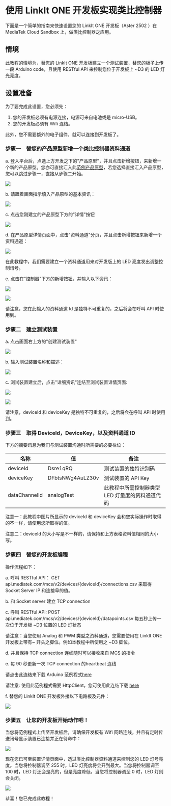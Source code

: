 # 使用 LinkIt ONE 开发板实现类比控制器


下面是一个简单的指南来快速设置您的 LinkIt ONE 开发板（Aster 2502 ）在 MediaTek Cloud Sandbox 上，做类比控制器之应用。

## 情境

此教程的情境为，替您的 LinkIt ONE 开发板建立一个测试装置，替您的板子上传一段 Arduino code，且使用 RESTful API 来控制您位于开发板上 ~D3 的 LED 灯光亮度。

## 设置准备

为了要完成此设置，您必须先：

1. 您的开发板必须有电源连接，电源可来自电池或是 micro-USB。
2. 您的开发板必须有 Wifi 连结。


此外，您不需要额外的电子组件，就可以连接到开发板了。

### 步骤一　替您的产品原型新增一个类比控制器资料通道

a. 登入平台后，点选上方开发之下的"产品原型"，并且点击新增按钮，来新增一个新的产品原型。您亦可直接汇入此[范例产品原型](http://cdn.mediatek.com/tutorial/LinkIt_ONE/LinkIt_ONE_analog_CN.json)，若您选择直接汇入产品原型，您可以跳过步骤一，直接从步骤二开始。


![](../images/Linkit_ONE/img_linkitone_02.png)

b. 请跟着画面指示填入产品原型的基本资讯：

![](../images/Linkit_ONE/img_linkitone_03.png)


c. 点击您刚建立的产品原型下方的"详情"按钮

![](../images/Linkit_ONE/img_linkitone_04.png)

d. 在产品原型详情页面中，点击"资料通道"分页，并且点击新增按钮来新增一个资料通道：

![](../images/Linkit_ONE/img_linkitone_05.png)

在此教程中，我们需要建立一个资料通道用来对开发版上的 LED 亮度发出调整控制讯号。

e. 点击在"控制器"下方的新增按钮，并输入以下资讯：

![](../images/Linkit_ONE/img_linkitone_08.png)

![](../images/Linkit_ONE/img_linkitone_19.png)

 请注意，您在此输入的资料通道 Id 是独特不可重复的，之后将会在呼叫 API 时使用到。


### 步骤二　建立测试装置

a. 点击画面右上方的"创建测试装置"

![](../images/Linkit_ONE/img_linkitone_11.png)

b. 输入测试装置名称和描述：

![](../images/Linkit_ONE/img_linkitone_20.png)

c. 测试装置建立后，点击"详细资讯"连结至测试装置详情页面:

![](../images/Linkit_ONE/img_linkitone_13.png)

![](../images/Linkit_ONE/img_linkitone_21.png)


请注意，deviceId 和 deviceKey 是独特不可重复的，之后将会在呼叫 API 时使用到。

### 步骤三　取得 DeviceId，DeviceKey，以及资料通道 ID

下方的摘要讯息为我们与测试装置沟通时所需要的必要栏位：

| 名称 | 值 | 备注 |
| -- | -- | -- |
| deviceId | Dsre1qRQ | 测试装置的独特识别码 |
| deviceKey | DFbtsNWg4AuLZ30v | 测试装置的 API Key |
| dataChannelId | analogTest | 此教程中所需控制器类型 LED 灯量度的资料通道代码 |

注意一：此教程中图片所显示的 deviceId 和 deviceKey 会和您实际操作时取得的不一样，请使用您所取得的值。

注意二：deviceId 的大小写是不一样的，请保持和上方表格资料值相同的大小写。

### 步骤四　替您的开发板编程

操作流程如下：

a. 呼叫 RESTful API：
GET api.mediatek.com/mcs/v2/devices/{deviceId}/connections.csv
来取得 Socket Server IP 和连接阜的值。

b. 和 Socket server 建立 TCP connection

c. 呼叫 RESTful API:
POST api.mediatek.com/mcs/v2/devices/{deviceId}/datapoints.csv
每五秒上传一次位于开发板 ~D3 位置的 LED 灯状态

请注意：当您使用 Analog 和 PWM 类型之资料通道，您需要使用在 LinkIt ONE 开发板上带有~ 开头之脚位。例如本教程中所使用之 ~D3 脚位。

d. 并且保持 TCP connection 连线随时可以接收来自 MCS 的指令

e. 每 90 秒更新一次 TCP connection 的heartbeat 连线

请点击此连结来下载 Arduino 范例程式[here](https://raw.githubusercontent.com/Mediatek-Cloud/MCS/master/source_code/AnalogLinkItOneSample)

请注意:
使用此范例程式需要 HttpClient，您可使用此连结下载
[here](https://github.com/amcewen/HttpClient/releases)

f. 替您的 LinkIt ONE 开发板外接以下电路板及元件：

![](../images/Linkit_ONE/img_linkitone_23.jpg)

### 步骤五　让您的开发板开始动作吧！

当您将范例程式上传至开发板后，请确保开发板有 Wifi 网路连线，并且有定时传送讯号显示装置已连接并正在待命中：

![](../images/Linkit_ONE/img_linkitone_15.JPG)

现在您已可至装置详情页面中，透过类比控制器资料通道来控制您的 LED 灯号亮度。当您将控制器调至 255 时，LED 灯亮度将会开到最大。当您将控制器调至 100 时，LED 灯还会是亮的，但是亮度降低。当您将控制器调至 0 时，LED 灯则会关闭。


![](../images/Linkit_ONE/img_linkitone_22.png)


恭喜！您已完成此教程！


